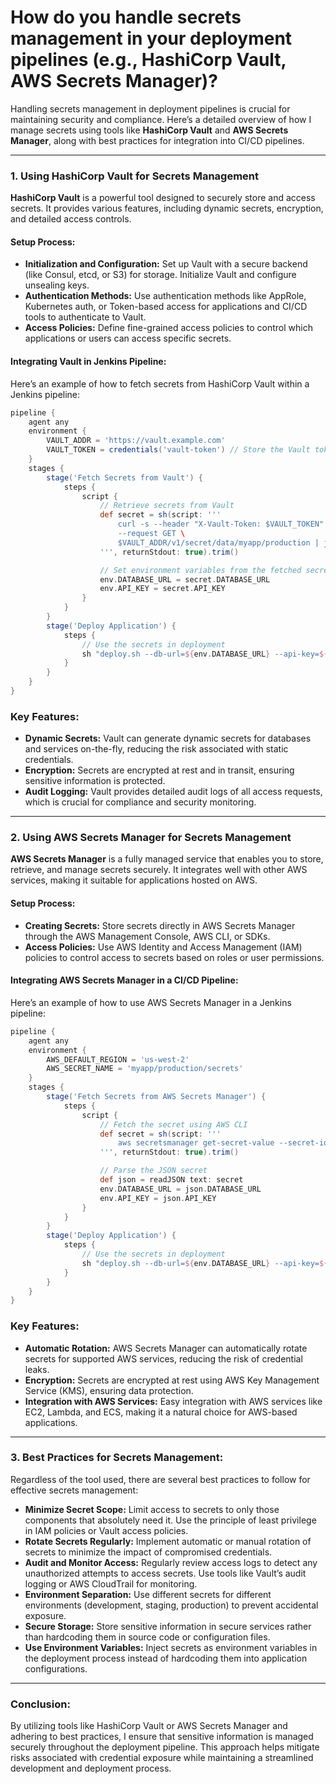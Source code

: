 <h1>How do you handle secrets management in your deployment pipelines (e.g., HashiCorp Vault, AWS Secrets Manager)?</h1>

Handling secrets management in deployment pipelines is crucial for maintaining security and compliance. Here’s a detailed overview of how I manage secrets using tools like **HashiCorp Vault** and **AWS Secrets Manager**, along with best practices for integration into CI/CD pipelines.

---

### **1. Using HashiCorp Vault for Secrets Management**

**HashiCorp Vault** is a powerful tool designed to securely store and access secrets. It provides various features, including dynamic secrets, encryption, and detailed access controls.

#### **Setup Process:**
- **Initialization and Configuration:** Set up Vault with a secure backend (like Consul, etcd, or S3) for storage. Initialize Vault and configure unsealing keys.
- **Authentication Methods:** Use authentication methods like AppRole, Kubernetes auth, or Token-based access for applications and CI/CD tools to authenticate to Vault.
- **Access Policies:** Define fine-grained access policies to control which applications or users can access specific secrets.

#### **Integrating Vault in Jenkins Pipeline:**

Here’s an example of how to fetch secrets from HashiCorp Vault within a Jenkins pipeline:

```groovy
pipeline {
    agent any
    environment {
        VAULT_ADDR = 'https://vault.example.com'
        VAULT_TOKEN = credentials('vault-token') // Store the Vault token securely in Jenkins
    }
    stages {
        stage('Fetch Secrets from Vault') {
            steps {
                script {
                    // Retrieve secrets from Vault
                    def secret = sh(script: '''
                        curl -s --header "X-Vault-Token: $VAULT_TOKEN" \
                        --request GET \
                        $VAULT_ADDR/v1/secret/data/myapp/production | jq -r '.data.data'
                    ''', returnStdout: true).trim()

                    // Set environment variables from the fetched secrets
                    env.DATABASE_URL = secret.DATABASE_URL
                    env.API_KEY = secret.API_KEY
                }
            }
        }
        stage('Deploy Application') {
            steps {
                // Use the secrets in deployment
                sh "deploy.sh --db-url=${env.DATABASE_URL} --api-key=${env.API_KEY}"
            }
        }
    }
}
```

### **Key Features:**
- **Dynamic Secrets:** Vault can generate dynamic secrets for databases and services on-the-fly, reducing the risk associated with static credentials.
- **Encryption:** Secrets are encrypted at rest and in transit, ensuring sensitive information is protected.
- **Audit Logging:** Vault provides detailed audit logs of all access requests, which is crucial for compliance and security monitoring.

---

### **2. Using AWS Secrets Manager for Secrets Management**

**AWS Secrets Manager** is a fully managed service that enables you to store, retrieve, and manage secrets securely. It integrates well with other AWS services, making it suitable for applications hosted on AWS.

#### **Setup Process:**
- **Creating Secrets:** Store secrets directly in AWS Secrets Manager through the AWS Management Console, AWS CLI, or SDKs.
- **Access Policies:** Use AWS Identity and Access Management (IAM) policies to control access to secrets based on roles or user permissions.

#### **Integrating AWS Secrets Manager in a CI/CD Pipeline:**

Here’s an example of how to use AWS Secrets Manager in a Jenkins pipeline:

```groovy
pipeline {
    agent any
    environment {
        AWS_DEFAULT_REGION = 'us-west-2'
        AWS_SECRET_NAME = 'myapp/production/secrets'
    }
    stages {
        stage('Fetch Secrets from AWS Secrets Manager') {
            steps {
                script {
                    // Fetch the secret using AWS CLI
                    def secret = sh(script: '''
                        aws secretsmanager get-secret-value --secret-id $AWS_SECRET_NAME --query SecretString --output text
                    ''', returnStdout: true).trim()

                    // Parse the JSON secret
                    def json = readJSON text: secret
                    env.DATABASE_URL = json.DATABASE_URL
                    env.API_KEY = json.API_KEY
                }
            }
        }
        stage('Deploy Application') {
            steps {
                // Use the secrets in deployment
                sh "deploy.sh --db-url=${env.DATABASE_URL} --api-key=${env.API_KEY}"
            }
        }
    }
}
```

### **Key Features:**
- **Automatic Rotation:** AWS Secrets Manager can automatically rotate secrets for supported AWS services, reducing the risk of credential leaks.
- **Encryption:** Secrets are encrypted at rest using AWS Key Management Service (KMS), ensuring data protection.
- **Integration with AWS Services:** Easy integration with AWS services like EC2, Lambda, and ECS, making it a natural choice for AWS-based applications.

---

### **3. Best Practices for Secrets Management:**

Regardless of the tool used, there are several best practices to follow for effective secrets management:

- **Minimize Secret Scope:** Limit access to secrets to only those components that absolutely need it. Use the principle of least privilege in IAM policies or Vault access policies.
- **Rotate Secrets Regularly:** Implement automatic or manual rotation of secrets to minimize the impact of compromised credentials.
- **Audit and Monitor Access:** Regularly review access logs to detect any unauthorized attempts to access secrets. Use tools like Vault’s audit logging or AWS CloudTrail for monitoring.
- **Environment Separation:** Use different secrets for different environments (development, staging, production) to prevent accidental exposure.
- **Secure Storage:** Store sensitive information in secure services rather than hardcoding them in source code or configuration files.
- **Use Environment Variables:** Inject secrets as environment variables in the deployment process instead of hardcoding them into application configurations.

---

### **Conclusion:**

By utilizing tools like HashiCorp Vault or AWS Secrets Manager and adhering to best practices, I ensure that sensitive information is managed securely throughout the deployment pipeline. This approach helps mitigate risks associated with credential exposure while maintaining a streamlined development and deployment process.

